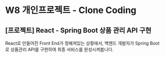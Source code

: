 # W8 개인프로젝트 - Clone Coding

## [프로젝트] React - Spring Boot 상품 관리 API 구현

React로 만들어진 Front End가 정해져있는 상황에서, 백엔드 개발자가 Spring Boot로 상품관리 API를 구현하여 최종 서비스를 완성시켜봅니다.
